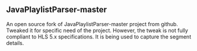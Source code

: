 ## JavaPlaylistParser-master

An open source fork of JavaPlaylistParser-master project from github. 
Tweaked it for specific need of the project. However, the tweak is not fully compliant to HLS 5.x specifications.
It is being used to capture the segment details.
